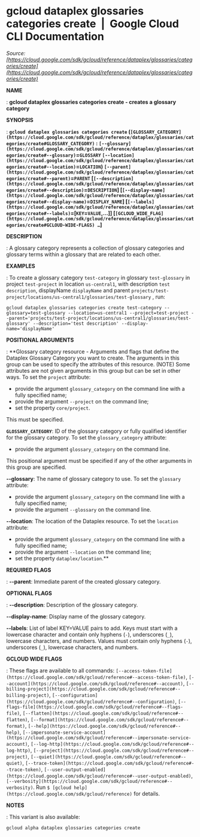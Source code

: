 # gcloud dataplex glossaries categories create  |  Google Cloud CLI Documentation

*Source: [https://cloud.google.com/sdk/gcloud/reference/dataplex/glossaries/categories/create](https://cloud.google.com/sdk/gcloud/reference/dataplex/glossaries/categories/create)*

**NAME**

: **gcloud dataplex glossaries categories create - creates a glossary category**

**SYNOPSIS**

: **`gcloud dataplex glossaries categories create` (`[GLOSSARY_CATEGORY](https://cloud.google.com/sdk/gcloud/reference/dataplex/glossaries/categories/create#GLOSSARY_CATEGORY)` : `[--glossary](https://cloud.google.com/sdk/gcloud/reference/dataplex/glossaries/categories/create#--glossary)`=`GLOSSARY` `[--location](https://cloud.google.com/sdk/gcloud/reference/dataplex/glossaries/categories/create#--location)`=`LOCATION`) `[--parent](https://cloud.google.com/sdk/gcloud/reference/dataplex/glossaries/categories/create#--parent)`=`PARENT` [`[--description](https://cloud.google.com/sdk/gcloud/reference/dataplex/glossaries/categories/create#--description)`=`DESCRIPTION`] [`[--display-name](https://cloud.google.com/sdk/gcloud/reference/dataplex/glossaries/categories/create#--display-name)`=`DISPLAY_NAME`] [`[--labels](https://cloud.google.com/sdk/gcloud/reference/dataplex/glossaries/categories/create#--labels)`=[`KEY`=`VALUE`,…]] [`[GCLOUD_WIDE_FLAG](https://cloud.google.com/sdk/gcloud/reference/dataplex/glossaries/categories/create#GCLOUD-WIDE-FLAGS) …`]**

**DESCRIPTION**

: A glossary category represents a collection of glossary categories and glossary
terms within a glossary that are related to each other.

**EXAMPLES**

: To create a glossary category `test-category` in glossary
`test-glossary` in project `test-project` in location
`us-central1`, with description `test description`,
displayName `displayName` and parent
`projects/test-project/locations/us-central1/glossaries/test-glossary`
, run:

```
gcloud dataplex glossaries categories create test-category --glossary=test-glossary --location=us-central1 --project=test-project --parent='projects/test-project/locations/us-central1/glossaries/test-glossary' --description='test description' --display-name='displayName'
```

**POSITIONAL ARGUMENTS**

: **Glossary category resource - Arguments and flags that define the Dataplex
Glossary Category you want to create. The arguments in this group can be used to
specify the attributes of this resource. (NOTE) Some attributes are not given
arguments in this group but can be set in other ways.
To set the `project` attribute:

- provide the argument `glossary_category` on the command line with a
fully specified name;
- provide the argument `--project` on the command line;
- set the property `core/project`.

This must be specified.

**`GLOSSARY_CATEGORY`**:
ID of the glossary category or fully qualified identifier for the glossary
category.
To set the `glossary_category` attribute:

- provide the argument `glossary_category` on the command line.

This positional argument must be specified if any of the other arguments in this
group are specified.

**--glossary**:
The name of glossary category to use.
To set the `glossary` attribute:

- provide the argument `glossary_category` on the command line with a
fully specified name;
- provide the argument `--glossary` on the command line.

**--location**:
The location of the Dataplex resource.
To set the `location` attribute:

- provide the argument `glossary_category` on the command line with a
fully specified name;
- provide the argument `--location` on the command line;
- set the property `dataplex/location`.**

**REQUIRED FLAGS**

: **--parent**:
Immediate parent of the created glossary category.

**OPTIONAL FLAGS**

: **--description**:
Description of the glossary category.

**--display-name**:
Display name of the glossary category.

**--labels**:
List of label KEY=VALUE pairs to add.
Keys must start with a lowercase character and contain only hyphens
(`-`), underscores (`_`), lowercase characters, and
numbers. Values must contain only hyphens (`-`), underscores
(`_`), lowercase characters, and numbers.

**GCLOUD WIDE FLAGS**

: These flags are available to all commands: `[--access-token-file](https://cloud.google.com/sdk/gcloud/reference#--access-token-file)`,
`[--account](https://cloud.google.com/sdk/gcloud/reference#--account)`, `[--billing-project](https://cloud.google.com/sdk/gcloud/reference#--billing-project)`,
`[--configuration](https://cloud.google.com/sdk/gcloud/reference#--configuration)`,
`[--flags-file](https://cloud.google.com/sdk/gcloud/reference#--flags-file)`,
`[--flatten](https://cloud.google.com/sdk/gcloud/reference#--flatten)`, `[--format](https://cloud.google.com/sdk/gcloud/reference#--format)`, `[--help](https://cloud.google.com/sdk/gcloud/reference#--help)`, `[--impersonate-service-account](https://cloud.google.com/sdk/gcloud/reference#--impersonate-service-account)`,
`[--log-http](https://cloud.google.com/sdk/gcloud/reference#--log-http)`,
`[--project](https://cloud.google.com/sdk/gcloud/reference#--project)`, `[--quiet](https://cloud.google.com/sdk/gcloud/reference#--quiet)`, `[--trace-token](https://cloud.google.com/sdk/gcloud/reference#--trace-token)`, `[--user-output-enabled](https://cloud.google.com/sdk/gcloud/reference#--user-output-enabled)`,
`[--verbosity](https://cloud.google.com/sdk/gcloud/reference#--verbosity)`.
Run `$ [gcloud help](https://cloud.google.com/sdk/gcloud/reference)` for details.

**NOTES**

: This variant is also available:

```
gcloud alpha dataplex glossaries categories create
```